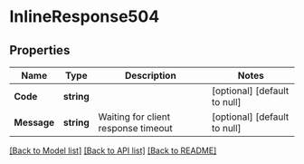 # InlineResponse504

## Properties
Name | Type | Description | Notes
------------ | ------------- | ------------- | -------------
**Code** | **string** |  | [optional] [default to null]
**Message** | **string** | Waiting for client response timeout | [optional] [default to null]

[[Back to Model list]](../README.md#documentation-for-models) [[Back to API list]](../README.md#documentation-for-api-endpoints) [[Back to README]](../README.md)

